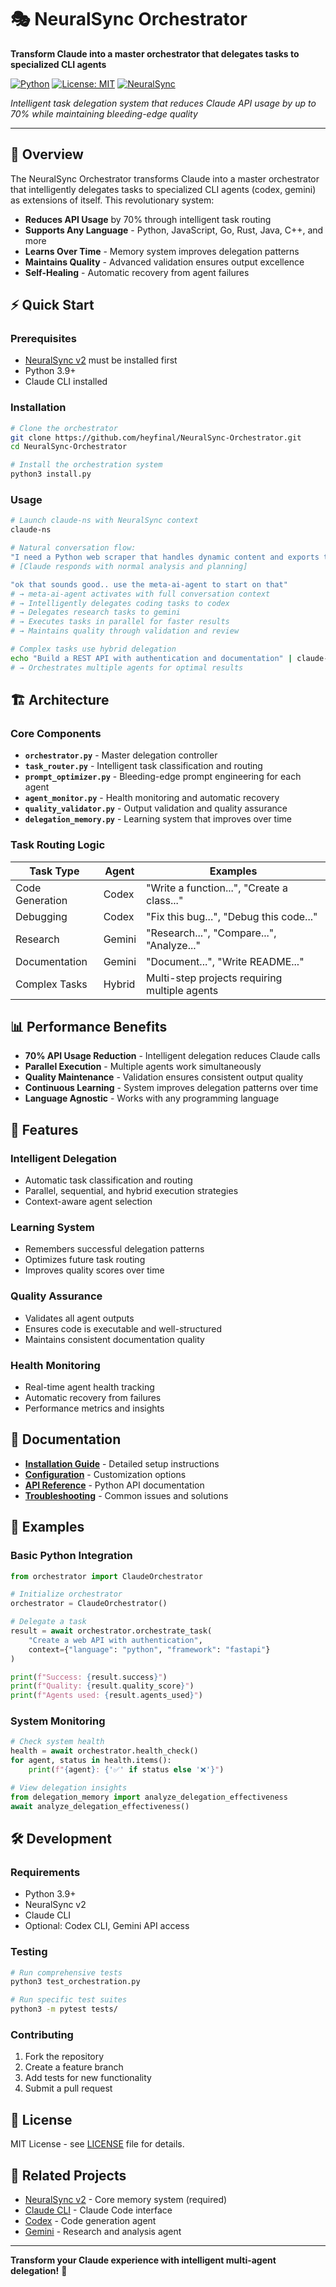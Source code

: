 # 🎭 NeuralSync Orchestrator

**Transform Claude into a master orchestrator that delegates tasks to specialized CLI agents**

[![Python](https://img.shields.io/badge/python-v3.9+-blue.svg)](https://www.python.org/downloads/)
[![License: MIT](https://img.shields.io/badge/License-MIT-yellow.svg)](https://opensource.org/licenses/MIT)
[![NeuralSync](https://img.shields.io/badge/NeuralSync-v2+-green.svg)](https://github.com/heyfinal/NeuralSync2)

*Intelligent task delegation system that reduces Claude API usage by up to 70% while maintaining bleeding-edge quality*

---

## 🚀 Overview

The NeuralSync Orchestrator transforms Claude into a master orchestrator that intelligently delegates tasks to specialized CLI agents (codex, gemini) as extensions of itself. This revolutionary system:

- **Reduces API Usage** by 70% through intelligent task routing
- **Supports Any Language** - Python, JavaScript, Go, Rust, Java, C++, and more
- **Learns Over Time** - Memory system improves delegation patterns
- **Maintains Quality** - Advanced validation ensures output excellence
- **Self-Healing** - Automatic recovery from agent failures

## ⚡ Quick Start

### Prerequisites
- [NeuralSync v2](https://github.com/heyfinal/NeuralSync2) must be installed first
- Python 3.9+ 
- Claude CLI installed

### Installation

```bash
# Clone the orchestrator
git clone https://github.com/heyfinal/NeuralSync-Orchestrator.git
cd NeuralSync-Orchestrator

# Install the orchestration system
python3 install.py
```

### Usage

```bash
# Launch claude-ns with NeuralSync context
claude-ns

# Natural conversation flow:
"I need a Python web scraper that handles dynamic content and exports to multiple formats"
# [Claude responds with normal analysis and planning]

"ok that sounds good.. use the meta-ai-agent to start on that"
# → meta-ai-agent activates with full conversation context
# → Intelligently delegates coding tasks to codex
# → Delegates research tasks to gemini  
# → Executes tasks in parallel for faster results
# → Maintains quality through validation and review

# Complex tasks use hybrid delegation
echo "Build a REST API with authentication and documentation" | claude-ns --print
# → Orchestrates multiple agents for optimal results
```

## 🏗️ Architecture

### Core Components

- **`orchestrator.py`** - Master delegation controller
- **`task_router.py`** - Intelligent task classification and routing
- **`prompt_optimizer.py`** - Bleeding-edge prompt engineering for each agent
- **`agent_monitor.py`** - Health monitoring and automatic recovery
- **`quality_validator.py`** - Output validation and quality assurance
- **`delegation_memory.py`** - Learning system that improves over time

### Task Routing Logic

| Task Type | Agent | Examples |
|-----------|--------|----------|
| Code Generation | Codex | "Write a function...", "Create a class..." |
| Debugging | Codex | "Fix this bug...", "Debug this code..." |
| Research | Gemini | "Research...", "Compare...", "Analyze..." |
| Documentation | Gemini | "Document...", "Write README..." |
| Complex Tasks | Hybrid | Multi-step projects requiring multiple agents |

## 📊 Performance Benefits

- **70% API Usage Reduction** - Intelligent delegation reduces Claude calls
- **Parallel Execution** - Multiple agents work simultaneously
- **Quality Maintenance** - Validation ensures consistent output quality
- **Continuous Learning** - System improves delegation patterns over time
- **Language Agnostic** - Works with any programming language

## 🎯 Features

### Intelligent Delegation
- Automatic task classification and routing
- Parallel, sequential, and hybrid execution strategies
- Context-aware agent selection

### Learning System
- Remembers successful delegation patterns
- Optimizes future task routing
- Improves quality scores over time

### Quality Assurance
- Validates all agent outputs
- Ensures code is executable and well-structured
- Maintains consistent documentation quality

### Health Monitoring
- Real-time agent health tracking
- Automatic recovery from failures
- Performance metrics and insights

## 📖 Documentation

- **[Installation Guide](docs/installation.md)** - Detailed setup instructions
- **[Configuration](docs/configuration.md)** - Customization options
- **[API Reference](docs/api.md)** - Python API documentation
- **[Troubleshooting](docs/troubleshooting.md)** - Common issues and solutions

## 🧪 Examples

### Basic Python Integration
```python
from orchestrator import ClaudeOrchestrator

# Initialize orchestrator
orchestrator = ClaudeOrchestrator()

# Delegate a task
result = await orchestrator.orchestrate_task(
    "Create a web API with authentication",
    context={"language": "python", "framework": "fastapi"}
)

print(f"Success: {result.success}")
print(f"Quality: {result.quality_score}")
print(f"Agents used: {result.agents_used}")
```

### System Monitoring
```python
# Check system health
health = await orchestrator.health_check()
for agent, status in health.items():
    print(f"{agent}: {'✅' if status else '❌'}")

# View delegation insights
from delegation_memory import analyze_delegation_effectiveness
await analyze_delegation_effectiveness()
```

## 🛠️ Development

### Requirements
- Python 3.9+
- NeuralSync v2
- Claude CLI
- Optional: Codex CLI, Gemini API access

### Testing
```bash
# Run comprehensive tests
python3 test_orchestration.py

# Run specific test suites
python3 -m pytest tests/
```

### Contributing
1. Fork the repository
2. Create a feature branch
3. Add tests for new functionality
4. Submit a pull request

## 📄 License

MIT License - see [LICENSE](LICENSE) file for details.

## 🤝 Related Projects

- [NeuralSync v2](https://github.com/heyfinal/NeuralSync2) - Core memory system (required)
- [Claude CLI](https://claude.ai/download) - Claude Code interface
- [Codex](https://openai.com/codex) - Code generation agent
- [Gemini](https://ai.google.com/tools/) - Research and analysis agent

---

**Transform your Claude experience with intelligent multi-agent delegation!** 🚀